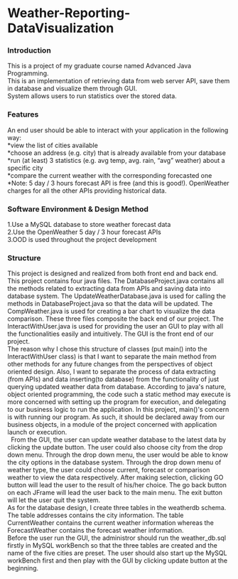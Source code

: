 # Weather-Reporting-DataVisualization
<h3>Introduction</h3>
This is a project of my graduate course named Advanced Java Programming.<br>
This is an implementation of retrieving data from web server API, save them in database and visualize them through GUI.<br>
System allows users to run statistics over the stored data.

<h3>Features</h3>
An end user should be able to interact with your application in the following way:<br>
*view the list of cities available<br> 
*choose an address (e.g. city) that is already available from your database<br>
*run (at least) 3 statistics (e.g. avg temp, avg. rain, “avg” weather) about a specific city<br>
*compare the current weather with the corresponding forecasted one<br>
*Note: 5 day / 3 hours forecast API is free (and this is good!). OpenWeather charges for all the other APIs providing historical data.

<h3>Software Environment & Design Method</h3>
1.Use a MySQL database to store weather forecast data<br>
2.Use the OpenWeather 5 day / 3 hour forecast APIs<br>
3.OOD is used throughout the project development

<h3>Structure</h3>
This project is designed and realized from both front end and back end.<br>
This project contains four java files. The DatabaseProject.java contains all the methods related to extracting data from APIs and saving data into database system. The UpdateWeatherDatabase.java is used for calling the methods in DatabaseProject.java so that the data will be updated. The CompWeather.java is used for creating a bar chart to visualize the data comparison. These three files composite the back end of our project. The InteractWithUser.java is used for providing the user an GUI to play with all the functionalities easily and intuitively. The GUI is the front end of our project.<br> 
The reason why I chose this structure of classes (put main() into the InteractWithUser class) is that I want to separate the main method from other methods for any future changes from the perspectives of object oriented design. Also, I want to separate the process of data extracting (from APIs) and data inserting(to database) from the functionality of just querying updated weather data from database. According to java's nature, object oriented programming, the code such a static method may execute is more concerned with setting up the program for execution, and delegating to our business logic to run the application. In this project, main()'s concern is with running our program. As such, it should be declared away from our business objects, in a module of the project concerned with application launch or execution.<br> 
From the GUI, the user can update weather database to the latest data by clicking the update button. The user could also choose city from the drop down menu. Through the drop down menu, the user would be able to know the city options in the database system. Through the drop down menu of weather type, the user could choose current, forecast or comparison weather to view the data respectively. After making selection, clicking GO button will lead the user to the result of his/her choice. The go back button on each JFrame will lead the user back to the main menu. The exit button will let the user quit the system.<br>
As for the database design, I create three tables in the weatherdb schema. The table addresses contains the city information. The table CurrentWeather contains the current weather information whereas the ForecastWeather contains the forecast weather information.<br> 
Before the user run the GUI, the administror should run the weather_db.sql firstly in MySQL workBench so that the three tables are created and the name of the five cities are preset. The user should also start up the MySQL workBench first and then play with the GUI by clicking update button at the beginning.<br>
